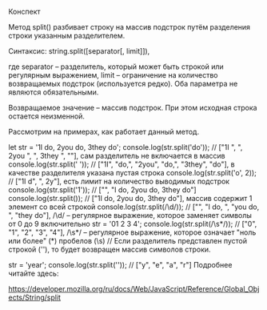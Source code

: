 Конспект

Метод split() разбивает строку на массив подстрок путём разделения строки указанным разделителем.

Синтаксис: string.split([separator[, limit]]),

где separator – разделитель, который может быть строкой или регулярным выражением, limit – ограничение на количество возвращаемых подстрок (используется редко). Оба параметра не являются обязательными.

Возвращаемое значение – массив подстрок. При этом исходная строка остается неизменной.

Рассмотрим на примерах, как работает данный метод.

let str = '1I do, 2you do, 3they do';
console.log(str.split('do'));
// ["1I ", ", 2you ", ", 3they ", ""], сам разделитель не включается в массив
console.log(str.split(' '));
// ["1I", "do,", "2you", "do,", "3they", "do"], в качестве разделителя указана пустая строка
console.log(str.split('o', 2));
// ["1I d", ", 2y"], есть лимит на количество выводимых подстрок
console.log(str.split('1'));
// ["", "I do, 2you do, 3they do"]
console.log(str.split());
// ["1I do, 2you do, 3they do"], массив содержит 1 элемент со всей строкой
console.log(str.split(/\d/));
// ["", "I do, ", "you do, ", "they do"], /\d/ – регулярное выражение, которое заменяет символы от 0 до 9 включительно
str = '01 2  3    4';
console.log(str.split(/\s*/)); // ["0", "1", "2", "3", "4"], /\s*/ – регулярное выражение, которое означает "ноль или более" (*) пробелов (\s)
//
Если разделитель представлен пустой строкой (''), то будет возвращен массив символов строки.

str = 'year';
console.log(str.split('')); // ["y", "e", "a", "r"]
Подробнее читайте здесь:

https://developer.mozilla.org/ru/docs/Web/JavaScript/Reference/Global_Objects/String/split

